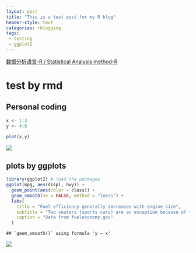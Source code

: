 ```yaml
---
layout: post
title: "This is a test post for my R blog"
header-style: text
categories: rblogging
tags: 
 - testing
 - ggplot2
---
```


[数据分析语言-R / Statistical Analysis method-R](#R) 
<p id = "R"></p>


test by rmd
===========

## Personal coding
``` r
x <- 1:3
y <- 4:6

plot(x,y)
```

![](/img/in-post/rmarkdown-testing/unnamed-chunk-1-1.png)

## plots by ggplots
``` r
library(ggplot2) # load the packages
ggplot(mpg, aes(displ, hwy)) +
  geom_point(aes(color = class)) +
  geom_smooth(se = FALSE, method = "loess") +
  labs(
    title = "Fuel efficiency generally decreases with engine size",
    subtitle = "Two seaters (sports cars) are an exception because of their light weight",
    caption = "Data from fueleconomy.gov"
  )
```

    ## `geom_smooth()` using formula 'y ~ x'

![](/img/in-post/rmarkdown-testing/unnamed-chunk-1-1.png)
